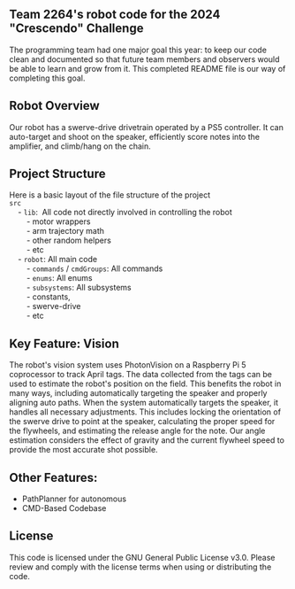 ## Team 2264's robot code for the 2024 "Crescendo" Challenge
The programming team had one major goal this year: to keep our code clean and documented so that future team members and observers would be able to learn and grow from it. This completed README file is our way of completing this goal.

## Robot Overview
Our robot has a swerve-drive drivetrain operated by a PS5 controller. It can auto-target and shoot on the speaker, efficiently score notes into the amplifier, and climb/hang on the chain.

## Project Structure
Here is a basic layout of the file structure of the project \
`src` \
    - `lib`:  All code not directly involved in controlling the robot \
        - motor wrappers \
        - arm trajectory math \
        - other random helpers \
        - etc \
    - `robot`: All main code \
        - `commands` / `cmdGroups`: All commands \
        - `enums`: All enums \
        - `subsystems`: All subsystems \
        - constants, \
        - swerve-drive \
        - etc

## Key Feature: Vision
The robot's vision system uses PhotonVision on a Raspberry Pi 5 coprocessor to track April tags. The data collected from the tags can be used to estimate the robot's position on the field. This benefits the robot in many ways, including automatically targeting the speaker and properly aligning auto paths. When the system automatically targets the speaker, it handles all necessary adjustments. This includes locking the orientation of the swerve drive to point at the speaker, calculating the proper speed for the flywheels, and estimating the release angle for the note. Our angle estimation considers the effect of gravity and the current flywheel speed to provide the most accurate shot possible.

## Other Features:
- PathPlanner for autonomous
- CMD-Based Codebase

## License
This code is licensed under the GNU General Public License v3.0. Please review and comply with the license terms when using or distributing the code.
